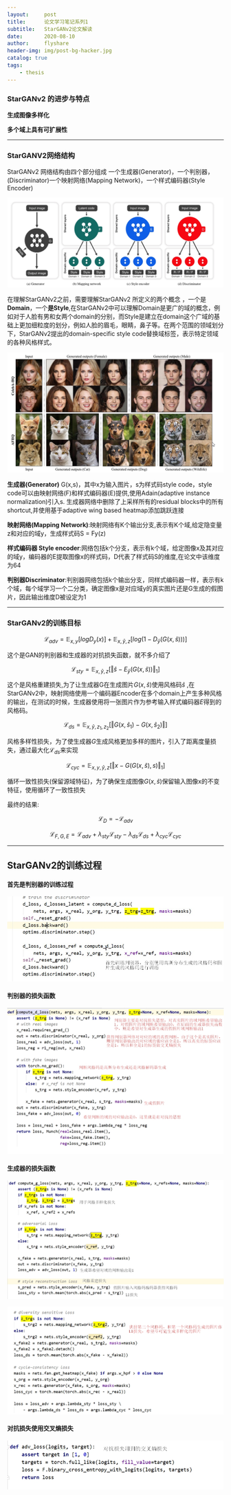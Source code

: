 ```yaml
---
layout:     post
title:      论文学习笔记系列1
subtitle:   StarGANv2论文解读
date:       2020-08-10
author:     flyshare
header-img: img/post-bg-hacker.jpg
catalog: true
tags:
    - thesis
---
```

### StarGANv2 的进步与特点

**生成图像多样化**

**多个域上具有可扩展性**

---

### StarGANV2网络结构


 StarGANv2 网络结构由四个部分组成  一个生成器(Generator)，一个判别器，(Discriminator)一个映射网络(Mapping Network)，一个样式编码器(Style Encoder)

<p align="center">
    <img src="/img/starganv2-2.jpg">
</p>
 
   
   在理解StarGANv2之前，需要理解StarGANv2 所定义的两个概念 ，一个是**Domain**，一个**是Style**,在StarGANv2中可以理解Domain是更广的域的概念，例如对于人脸有男和女两个domain的分别，而Style是建立在domain这个广域的基础上更加细粒度的划分，例如人脸的眉毛，眼睛，鼻子等。在两个范围的领域划分下，StarGANv2提出的domain-specific style code替换域标签，表示特定领域的各种风格样式。
   <p align="center">
    <img src="/img/starganv2-1.jpg">
</p>
   
   
**生成器(Generator)** G(x,s)，其中x为输入图片，s为样式码style code，style code可以由映射网络(F)和样式编码器(E)提供,使用Adain(adaptive instance normalization)引入s. 生成器网络中删除了上采样所有的residual blocks中的所有shortcut,并使用基于adaptive wing based heatmap添加跳跃连接

**映射网络(Mapping Network)**:映射网络有K个输出分支,表示有K个域,给定隐变量z和对应的域y，生成样式码S = Fy(z)

**样式编码器 Style encoder**:网络包括k个分支，表示有k个域，给定图像x及其对应的域y，编码器的E提取图像x的样式码，D代表了样式码S的维度,在论文中该维度为64

**判别器Discriminator**:判别器网络包括k个输出分支，同样式编码器一样，表示有k个域，每个域学习一个二分类，确定图像x是对应域y的真实图片还是G生成的假图片，因此输出维度D被设定为1

---

### StarGANv2的训练目标

$$
\mathcal L_{adv} = \mathbb E_{x,y}[logD_y(x)] + \mathbb E_{x, \hat y, z}[log(1-D_{\hat y}(G(x, \hat s)))]
$$

这个是GAN的判别器和生成器的对抗损失函数，就不多介绍了

$$
\mathcal L_{sty} = \mathbb E_{x, \hat{y}, z} [\Vert \hat{s} - E_{\hat{y}}(G(x, \hat{s})) \Vert_1]
$$

这个是风格重建损失,为了让生成器G在生成图片$G(x,\hat s)$使用风格码$\hat s$ ,在StarGANv2中，映射网络使用一个编码器Encoder在多个domain上产生多种风格的输出，在测试的时候，生成器使用将一张图片作为参考输入样式编码器$E$得到的风格码。

$$
\mathcal L_{ds} = \mathbb E_{x, \hat{y}, z_1, z_2}[\Vert G(x,\hat{s}_1) - G(x, \hat{s}_2) \Vert]
$$

风格多样性损失，为了使生成器$G$生成风格更加多样的图片，引入了距离度量损失，通过最大化$\mathcal L_{ds}$来实现

$$
\mathcal L_{cyc} = \mathbb E_{x, y, \hat{y},z}[\Vert x - G(G(x, \hat{s}), s) \Vert_1]
$$

循环一致性损失(保留源域特征)，为了确保生成图像$G(x,\hat s)$保留输入图像x的不变特征，使用循环了一致性损失



最终的结果:

$$
\mathcal L_D = - \mathcal L_{adv}
$$

$$
\mathcal L_{F,G,E} = \mathcal L_{adv} + \lambda_{sty} \mathcal L_{sty} - \lambda_{ds} \mathcal L_{ds} + \lambda_{cyc} \mathcal L_{cyc}
$$

---

## StarGANv2的训练过程

#### 首先是判别器的训练过程
   <p align="center">
    <img src="/img/starganv2-3.jpg">
</p>


#### 判别器的损失函数
   <p align="center">
    <img src="/img/starganv2-4.jpg">
</p>

####  生成器的损失函数

   <p align="center">
    <img src="/img/starganv2-5.jpg">
</p>


   <p align="center">
    <img src="/img/starganv2-6.jpg">
</p>

#### 对抗损失使用交叉熵损失

 <p align="center">
    <img src="/img/starganv2-7.jpg">
</p>




